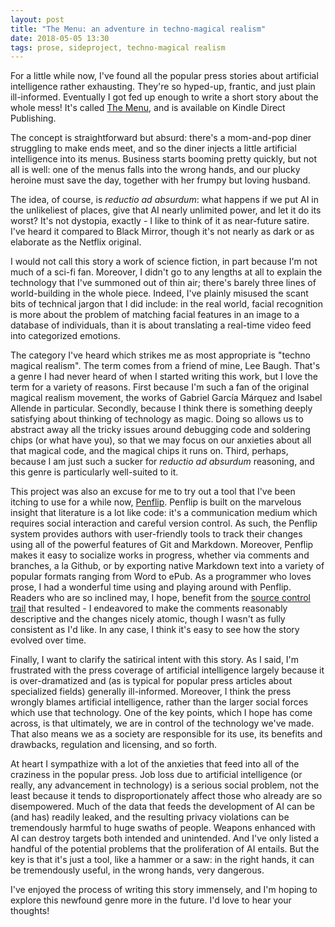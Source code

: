 ```yaml
---
layout: post
title: "The Menu: an adventure in techno-magical realism"
date: 2018-05-05 13:30
tags: prose, sideproject, techno-magical realism
---
```


For a little while now, I've found all the popular press stories about artificial intelligence rather exhausting. They're so hyped-up, frantic, and just plain ill-informed. Eventually I got fed up enough to write a short story about the whole mess! It's called [The Menu](https://www.amazon.com/dp/B07CYFP8M4/), and is available on Kindle Direct Publishing.

The concept is straightforward but absurd: there's a mom-and-pop diner struggling to make ends meet, and so the diner injects a little artificial intelligence into its menus. Business starts booming pretty quickly, but not all is well: one of the menus falls into the wrong hands, and our plucky heroine must save the day, together with her frumpy but loving husband.

The idea, of course, is *reductio ad absurdum*: what happens if we put AI in the unlikeliest of places, give that AI nearly unlimited power, and let it do its worst? It's not dystopia, exactly - I like to think of it as near-future satire. I've heard it compared to Black Mirror, though it's not nearly as dark or as elaborate as the Netflix original.

I would not call this story a work of science fiction, in part because I'm not much of a sci-fi fan. Moreover, I didn't go to any lengths at all to explain the technology that I've summoned out of thin air; there's barely three lines of world-building in the whole piece. Indeed, I've plainly misused the scant bits of technical jargon that I did include: in the real world, facial recognition is more about the problem of matching facial features in an image to a database of individuals, than it is about translating a real-time video feed into categorized emotions.

The category I've heard which strikes me as most appropriate is "techno magical realism". The term comes from a friend of mine, Lee Baugh. That's a genre I had never heard of when I started writing this work, but I love the term for a variety of reasons. First because I'm such a fan of the original magical realism movement, the works of Gabriel García Márquez and Isabel Allende in particular. Secondly, because I think there is something deeply satisfying about thinking of technology as magic. Doing so allows us to abstract away all the tricky issues around debugging code and soldering chips (or what have you), so that we may focus on our anxieties about all that magical code, and the magical chips it runs on. Third, perhaps, because I am just such a sucker for *reductio ad absurdum* reasoning, and this genre is particularly well-suited to it.

This project was also an excuse for me to try out a tool that I've been itching to use for a while now, [Penflip](https://www.penflip.com). Penflip is built on the marvelous insight that literature is a lot like code: it's a communication medium which requires social interaction and careful version control. As such, the Penflip system provides authors with user-friendly tools to track their changes using all of the powerful features of Git and Markdown. Moreover, Penflip makes it easy to socialize works in progress, whether via comments and branches, a la Github, or by exporting native Markdown text into a variety of popular formats ranging from Word to ePub. As a programmer who loves prose, I had a wonderful time using and playing around with Penflip. Readers who are so inclined may, I hope, benefit from the [source control trail](https://www.penflip.com/shaisachs/the-menu/activity) that resulted - I endeavored to make the comments reasonably descriptive and the changes nicely atomic, though I wasn't as fully consistent as I'd like. In any case, I think it's easy to see how the story evolved over time.

Finally, I want to clarify the satirical intent with this story. As I said, I'm frustrated with the press coverage of artificial intelligence largely because it is over-dramatized and (as is typical for popular press articles about specialized fields) generally ill-informed. Moreover, I think the press wrongly blames artificial intelligence, rather than the larger social forces which use that technology. One of the key points, which I hope has come across, is that ultimately, we are in control of the technology we've made. That also means we as a society are responsible for its use, its benefits and drawbacks, regulation and licensing, and so forth.

At heart I sympathize with a lot of the anxieties that feed into all of the craziness in the popular press. Job loss due to artificial intelligence (or really, any advancement in technology) is a serious social problem, not the least because it tends to disproportionately affect those who already are so disempowered. Much of the data that feeds the development of AI can be (and has) readily leaked, and the resulting privacy violations can be tremendously harmful to huge swaths of people. Weapons enhanced with AI can destroy targets both intended and unintended. And I've only listed a handful of the potential problems that the proliferation of AI entails. But the key is that it's just a tool, like a hammer or a saw: in the right hands, it can be tremendously useful, in the wrong hands, very dangerous.

I've enjoyed the process of writing this story immensely, and I'm hoping to explore this newfound genre more in the future. I'd love to hear your thoughts!